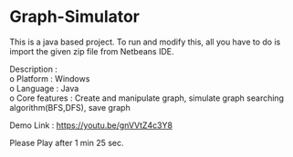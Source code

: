 # Graph-Simulator

This is a java based project. To run and modify this, all you have to do is import the given zip file from Netbeans IDE.

Description : <br>
o	Platform : Windows<br>
o	Language : Java<br>
o	Core features : Create and manipulate graph, simulate graph searching algorithm(BFS,DFS), save graph <br>

Demo Link :
https://youtu.be/gnVVtZ4c3Y8

Please Play after 1 min 25 sec.
